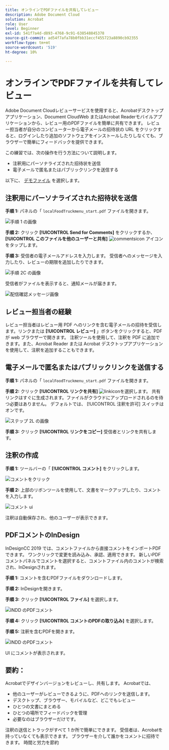 ```yaml
---
title: オンラインでPDFファイルを共有してレビュー
description: Adobe Document Cloud
solution: Acrobat
role: User
level: Beginner
exl-id: 541f7a4d-d893-4768-9c91-638548845378
source-git-commit: ad54f7afa78b0fbb31eccf455723a8890cb92355
workflow-type: tm+mt
source-wordcount: '519'
ht-degree: 10%

---
```


# オンラインでPDFファイルを共有してレビュー

Adobe Document Cloudレビューサービスを使用すると、Acrobatデスクトップアプリケーション、Document CloudWeb またはAcrobat Readerモバイルアプリケーションから、レビュー用のPDFファイルを簡単に共有できます。 レビュー担当者が自分のコンピューターから電子メールの招待状の URL をクリックすると、ログインしたり追加のソフトウェアをインストールしたりしなくても、ブラウザーで簡単にフィードバックを提供できます。

この練習では、次の操作を行う方法について説明します。

* 注釈用にパーソナライズされた招待状を送信
* 電子メールで匿名またはパブリックリンクを送信する

以下に、 [デモファイル](assets/01_Review.zip) を選択します。

## 注釈用にパーソナライズされた招待状を送信

**手順 1:** パネルの「 `localFoodTruckmenu_start.pdf` ファイルを開きます。

![手順 1 の画像](assets/Step1.png)

**手順 2:** クリック **[!UICONTROL Send for Comments]** をクリックするか、 **[!UICONTROL このファイルを他のユーザーと共有]** ![commentsicon](assets/sendforcommentsicon.png)  アイコンをタップします。

**手順 3:** 受信者の電子メールアドレスを入力します。 受信者へのメッセージを入力したり、レビューの期限を追加したりできます。

![手順 2C の画像](assets/Step2C.png)

受信者がファイルを表示すると、通知メールが届きます。

![配信確認メッセージ画像](assets/deliveryReceipt_Track.png)

## レビュー担当者の経験

レビュー担当者はレビュー用 PDF へのリンクを含む電子メールの招待を受信します。リンクまたは **[!UICONTROL レビュー]** 」ボタンをクリックすると、PDFが web ブラウザーで開きます。 注釈ツールを使用して、注釈を PDF に追加できます。また、Acrobat Reader または Acrobat デスクトップアプリケーションを使用して、注釈を追加することもできます。

## 電子メールで匿名またはパブリックリンクを送信する

**手順 1:** パネルの「 `localFoodTruckmenu_start.pdf` ファイルを開きます。

**手順 2:** クリック **[!UICONTROL リンクを共有]** ![linkicon](assets/sendlinkicon.png)を選択します。 共有リンクはすぐに生成されます。ファイルがクラウドにアップロードされるのを待つ必要はありません。 デフォルトでは、 [!UICONTROL 注釈を許可] スイッチはオンです。

![ステップ 2L の画像](assets/Step2L.png)

**手順 3:** クリック **[!UICONTROL リンクをコピー]** 受信者とリンクを共有します。

## 注釈の作成

**手順 1:** ツールバーの「 **[!UICONTROL コメント]** をクリックします。

![コメントをクリック](assets/Cselect.jpg)

**手順 2:** 上部のリボンツールを使用して、文書をマークアップしたり、コメントを入力します。

![コメント ui](assets/commentsui.png)

注釈は自動保存され、他のユーザーが表示できます。

## PDFコメントのInDesign

InDesignCC 2019 では、コメントファイルから直接コメントをインポートPDFできます。 ワンクリックで変更を読み込み、承認、適用できます。 新しいPDFコメントパネルでコメントを選択すると、コメントファイル内のコメントが検索され、InDesignされます。

**手順 1:** コメントを含むPDFファイルをダウンロードします。

**手順 2:** InDesignを開きます。

**手順 3:** クリック **[!UICONTROL ファイル]** を選択します。

![INDD のPDFコメント](assets/inddpdf.png)

**手順 4:** クリック **[!UICONTROL コメントのPDFの取り込み]** を選択します。

**手順 5:** 注釈を含むPDFを開きます。

![INDD のPDFコメント](assets/inddpdfshown.png)

UI にコメントが表示されます。

## 要約：

Acrobatでデザインバージョンをレビューし、共有します。 Acrobatでは、

* 他のユーザーがレビューできるように、PDFへのリンクを送信します。
* デスクトップ、ブラウザー、モバイルなど、どこでもレビュー
* ひとつの文書にまとめる
* ひとつの場所でフィードバックを管理
* 必要なのはブラウザーだけです。

注釈の送信とトラックがすべて 1 か所で簡単にできます。 受信者は、Acrobatを持っていなくても表示できます。 ブラウザーを介して誰かをコメントに招待できます。 時間と労力を節約
